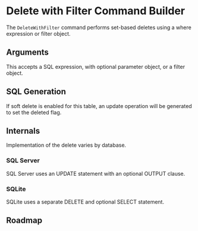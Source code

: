 ﻿# Delete with Filter Command Builder

The `DeleteWithFilter` command performs set-based deletes using a where expression or filter object. 

## Arguments

This accepts a SQL expression, with optional parameter object, or a filter object.

## SQL Generation

If soft delete is enabled for this table, an update operation will be generated to set the deleted flag. 

## Internals

Implementation of the delete varies by database.

### SQL Server

SQL Server uses an UPDATE statement with an optional OUTPUT clause.

### SQLite

SQLite uses a separate DELETE and optional SELECT statement.

## Roadmap

